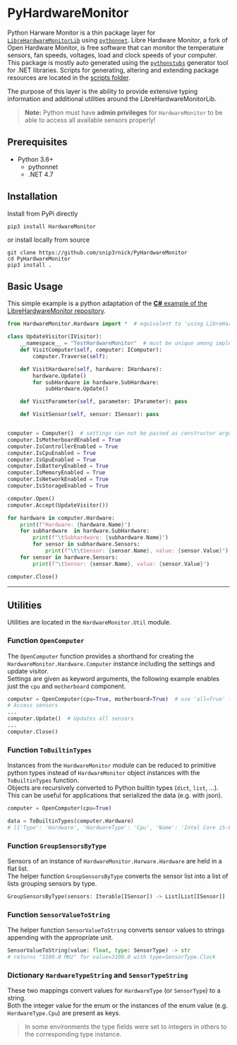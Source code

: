 # PyHardwareMonitor

Python Harware Monitor is a thin package layer for [`LibreHardwareMonitorLib`](https://github.com/LibreHardwareMonitor/LibreHardwareMonitor) using [`pythonnet`](https://github.com/pythonnet/pythonnet). 
Libre Hardware Monitor, a fork of Open Hardware Monitor, is free software that can monitor the temperature sensors, fan speeds, voltages, load and clock speeds of your computer. 
This package is mostly auto generated using the [`pythonstubs`](https://github.com/mcneel/pythonstubs) generator tool for .NET libraries.
Scripts for generating, altering and extending package resources are located in the [scripts folder](https://github.com/snip3rnick/PyHardwareMonitor/tree/main/scripts).

The purpose of this layer is the ability to provide extensive typing information and additional utilities around the LibreHardwareMonitorLib.

> **Note:** Python must have **admin privileges** for `HardwareMonitor` to be able to access all available sensors properly!


## Prerequisites
- Python 3.6+
  - pythonnet
  - .NET 4.7


## Installation

Install from PyPi directly
```
pip3 install HardwareMonitor
```

or install locally from source

```
git clone https://github.com/snip3rnick/PyHardwareMonitor
cd PyHardwareMonitor
pip3 install .
```


## Basic Usage

This simple example is a python adaptation of the [**C#** example of the LibreHardwareMonitor repository](https://github.com/LibreHardwareMonitor/LibreHardwareMonitor#whats-the-easiest-way-to-start).

```python
from HardwareMonitor.Hardware import *  # equivalent to 'using LibreHardwareMonitor.Hardware;'

class UpdateVisitor(IVisitor):
    __namespace__ = "TestHardwareMonitor"  # must be unique among implementations of the IVisitor interface
    def VisitComputer(self, computer: IComputer):
        computer.Traverse(self);

    def VisitHardware(self, hardware: IHardware):
        hardware.Update()
        for subHardware in hardware.SubHardware:
            subHardware.Update()

    def VisitParameter(self, parameter: IParameter): pass

    def VisitSensor(self, sensor: ISensor): pass


computer = Computer()  # settings can not be passed as constructor argument (following below)
computer.IsMotherboardEnabled = True
computer.IsControllerEnabled = True
computer.IsCpuEnabled = True
computer.IsGpuEnabled = True
computer.IsBatteryEnabled = True
computer.IsMemoryEnabled = True
computer.IsNetworkEnabled = True
computer.IsStorageEnabled = True

computer.Open()
computer.Accept(UpdateVisitor())

for hardware in computer.Hardware:
    print(f"Hardware: {hardware.Name}")
    for subhardware  in hardware.SubHardware:
        print(f"\tSubhardware: {subhardware.Name}")
        for sensor in subhardware.Sensors:
            print(f"\t\tSensor: {sensor.Name}, value: {sensor.Value}")
    for sensor in hardware.Sensors:
        print(f"\tSensor: {sensor.Name}, value: {sensor.Value}")

computer.Close()
```

---

## Utilities

Utilities are located in the `HardwareMonitor.Util` module.

### Function `OpenComputer`

The `OpenComputer` function provides a shorthand for creating the `HardwareMonitor.Hardware.Computer` instance including the settings and update visitor.  
Settings are given as keyword arguments, the following example enables just the `cpu` and `motherboard` component.

```python
computer = OpenComputer(cpu=True, motherboard=True)  # use 'all=True' to enable every component
# Access sensors
...
computer.Update()  # Updates all sensors
...
computer.Close()
```

### Function `ToBuiltinTypes`

Instances from the `HardwareMonitor` module can be reduced to primitive python types instead of `HardwareMonitor` object instances with the `ToBuiltinTypes` function.  
Objects are recursively converted to Python builtin types (`dict`, `list`, ...).
This can be useful for applications that serialized the data (e.g. with json).

```python
computer = OpenComputer(cpu=True)

data = ToBuiltinTypes(computer.Hardware)
# [{'Type': 'Hardware', 'HardwareType': 'Cpu', 'Name': 'Intel Core i5-8265U', 'Sensors': [...], 'SubHardware': [...]}]
```

### Function `GroupSensorsByType`

Sensors of an instance of `HardwareMonitor.Harware.Hardware` are held in a flat list.  
The helper function `GroupSensorsByType` converts the sensor list into a list of lists grouping sensors by type.

```python
GroupSensorsByType(sensors: Iterable[ISensor]) -> List[List[ISensor]]
```

### Function `SensorValueToString`

The helper function `SensorValueToString` converts sensor values to strings appending with the appropriate unit.

```python
SensorValueToString(value: float, type: SensorType) -> str
# returns "3100.0 MHz" for value=3100.0 with type=SensorType.Clock
```

### Dictionary `HardwareTypeString` and `SensorTypeString`

These two mappings convert values for `HardwareType` (or `SensorType`) to a string.  
Both the integer value for the enum or the instances of the enum value (e.g. `HardwareType.Cpu`) are present as keys.

> In some environments the type fields were set to integers in others to the corresponding type instance.
